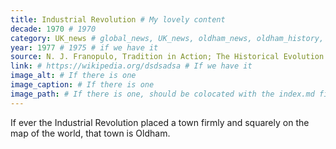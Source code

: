 ```yaml
---
title: Industrial Revolution # My lovely content
decade: 1970 # 1970
category: UK_news # global_news, UK_news, oldham_news, oldham_history, towers, surrounding_estate # Always exactly one category
year: 1977 # 1975 # if we have it
source: N. J. Franopulo, Tradition in Action; The Historical Evolution of the Greater Manchester County (1977) # Sheila # If we have it
link: # https://wikipedia.org/dsdsadsa # If we have it
image_alt: # If there is one
image_caption: # If there is one
image_path: # If there is one, should be colocated with the index.md file in the folder
---
```


If ever the Industrial Revolution placed a town firmly and squarely on the map of the world, that town is Oldham.

